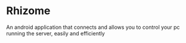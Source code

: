 # Rhizome
An android application that connects and allows you to control your pc running the server, easily and efficiently
